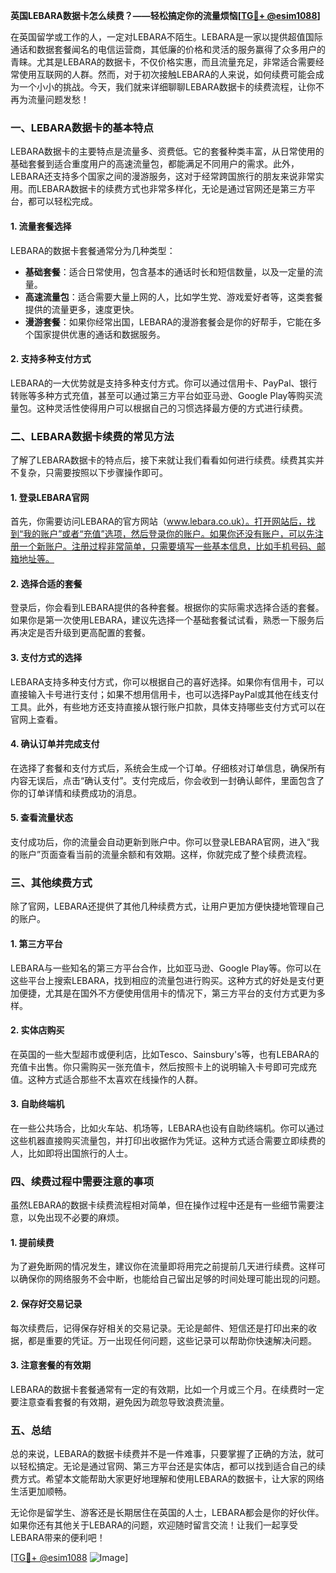 **英国LEBARA数据卡怎么续费？——轻松搞定你的流量烦恼[[TG💪+ @esim1088](https://t.me/s/esim1088)]**

在英国留学或工作的人，一定对LEBARA不陌生。LEBARA是一家以提供超值国际通话和数据套餐闻名的电信运营商，其低廉的价格和灵活的服务赢得了众多用户的青睐。尤其是LEBARA的数据卡，不仅价格实惠，而且流量充足，非常适合需要经常使用互联网的人群。然而，对于初次接触LEBARA的人来说，如何续费可能会成为一个小小的挑战。今天，我们就来详细聊聊LEBARA数据卡的续费流程，让你不再为流量问题发愁！

### 一、LEBARA数据卡的基本特点

LEBARA数据卡的主要特点是流量多、资费低。它的套餐种类丰富，从日常使用的基础套餐到适合重度用户的高速流量包，都能满足不同用户的需求。此外，LEBARA还支持多个国家之间的漫游服务，这对于经常跨国旅行的朋友来说非常实用。而LEBARA数据卡的续费方式也非常多样化，无论是通过官网还是第三方平台，都可以轻松完成。

#### **1. 流量套餐选择**
LEBARA的数据卡套餐通常分为几种类型：
- **基础套餐**：适合日常使用，包含基本的通话时长和短信数量，以及一定量的流量。
- **高速流量包**：适合需要大量上网的人，比如学生党、游戏爱好者等，这类套餐提供的流量更多，速度更快。
- **漫游套餐**：如果你经常出国，LEBARA的漫游套餐会是你的好帮手，它能在多个国家提供优惠的通话和数据服务。

#### **2. 支持多种支付方式**
LEBARA的一大优势就是支持多种支付方式。你可以通过信用卡、PayPal、银行转账等多种方式充值，甚至可以通过第三方平台如亚马逊、Google Play等购买流量包。这种灵活性使得用户可以根据自己的习惯选择最方便的方式进行续费。

### 二、LEBARA数据卡续费的常见方法

了解了LEBARA数据卡的特点后，接下来就让我们看看如何进行续费。续费其实并不复杂，只需要按照以下步骤操作即可。

#### **1. 登录LEBARA官网**
首先，你需要访问LEBARA的官方网站（www.lebara.co.uk）。打开网站后，找到“我的账户”或者“充值”选项，然后登录你的账户。如果你还没有账户，可以先注册一个新账户。注册过程非常简单，只需要填写一些基本信息，比如手机号码、邮箱地址等。

#### **2. 选择合适的套餐**
登录后，你会看到LEBARA提供的各种套餐。根据你的实际需求选择合适的套餐。如果你是第一次使用LEBARA，建议先选择一个基础套餐试试看，熟悉一下服务后再决定是否升级到更高配置的套餐。

#### **3. 支付方式的选择**
LEBARA支持多种支付方式，你可以根据自己的喜好选择。如果你有信用卡，可以直接输入卡号进行支付；如果不想用信用卡，也可以选择PayPal或其他在线支付工具。此外，有些地方还支持直接从银行账户扣款，具体支持哪些支付方式可以在官网上查看。

#### **4. 确认订单并完成支付**
在选择了套餐和支付方式后，系统会生成一个订单。仔细核对订单信息，确保所有内容无误后，点击“确认支付”。支付完成后，你会收到一封确认邮件，里面包含了你的订单详情和续费成功的消息。

#### **5. 查看流量状态**
支付成功后，你的流量会自动更新到账户中。你可以登录LEBARA官网，进入“我的账户”页面查看当前的流量余额和有效期。这样，你就完成了整个续费流程。

### 三、其他续费方式

除了官网，LEBARA还提供了其他几种续费方式，让用户更加方便快捷地管理自己的账户。

#### **1. 第三方平台**
LEBARA与一些知名的第三方平台合作，比如亚马逊、Google Play等。你可以在这些平台上搜索LEBARA，找到相应的流量包进行购买。这种方式的好处是支付更加便捷，尤其是在国外不方便使用信用卡的情况下，第三方平台的支付方式更为多样。

#### **2. 实体店购买**
在英国的一些大型超市或便利店，比如Tesco、Sainsbury's等，也有LEBARA的充值卡出售。你只需购买一张充值卡，然后按照卡上的说明输入卡号即可完成充值。这种方式适合那些不太喜欢在线操作的人群。

#### **3. 自助终端机**
在一些公共场合，比如火车站、机场等，LEBARA也设有自助终端机。你可以通过这些机器直接购买流量包，并打印出收据作为凭证。这种方式适合需要立即续费的人，比如即将出国旅行的人士。

### 四、续费过程中需要注意的事项

虽然LEBARA的数据卡续费流程相对简单，但在操作过程中还是有一些细节需要注意，以免出现不必要的麻烦。

#### **1. 提前续费**
为了避免断网的情况发生，建议你在流量即将用完之前提前几天进行续费。这样可以确保你的网络服务不会中断，也能给自己留出足够的时间处理可能出现的问题。

#### **2. 保存好交易记录**
每次续费后，记得保存好相关的交易记录。无论是邮件、短信还是打印出来的收据，都是重要的凭证。万一出现任何问题，这些记录可以帮助你快速解决问题。

#### **3. 注意套餐的有效期**
LEBARA的数据卡套餐通常有一定的有效期，比如一个月或三个月。在续费时一定要注意查看套餐的有效期，避免因为疏忽导致浪费流量。

### 五、总结

总的来说，LEBARA的数据卡续费并不是一件难事，只要掌握了正确的方法，就可以轻松搞定。无论是通过官网、第三方平台还是实体店，都可以找到适合自己的续费方式。希望本文能帮助大家更好地理解和使用LEBARA的数据卡，让大家的网络生活更加顺畅。

无论你是留学生、游客还是长期居住在英国的人士，LEBARA都会是你的好伙伴。如果你还有其他关于LEBARA的问题，欢迎随时留言交流！让我们一起享受LEBARA带来的便利吧！

[[TG💪+ @esim1088](https://t.me/s/esim1088) ![Image](https://i.postimg.cc/4NQfJmqS/Snipaste-2025-05-13-00-14-12.png)]